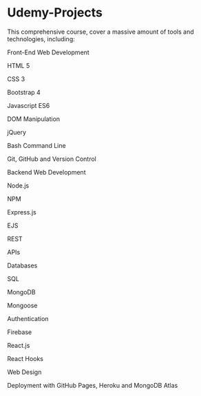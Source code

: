 # Udemy-Projects
This comprehensive course, cover a massive amount of tools and technologies, including:

Front-End Web Development

HTML 5

CSS 3

Bootstrap 4

Javascript ES6

DOM Manipulation

jQuery

Bash Command Line

Git, GitHub and Version Control

Backend Web Development

Node.js

NPM

Express.js

EJS

REST

APIs

Databases

SQL

MongoDB

Mongoose

Authentication

Firebase

React.js

React Hooks

Web Design

Deployment with GitHub Pages, Heroku and MongoDB Atlas

